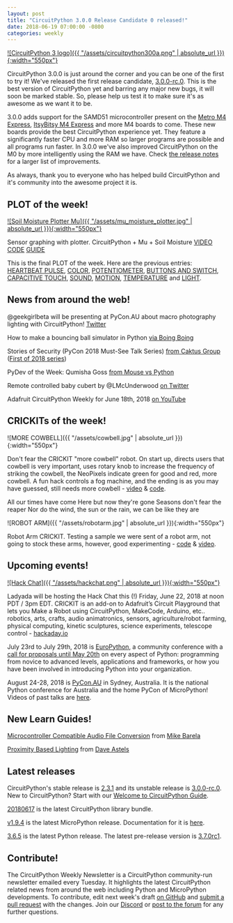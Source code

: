 ```yaml
---
layout: post
title: "CircuitPython 3.0.0 Release Candidate 0 released!"
date: 2018-06-19 07:00:00 -0800
categories: weekly
---
```


[![CircuitPython 3 logo]({{ "/assets/circuitpython300a.png" | absolute_url }}){:width="550px"}](https://github.com/adafruit/circuitpython/releases/tag/3.0.0-rc.0)

CircuitPython 3.0.0 is just around the corner and you can be one of the first to try it! We've released the first release candidate, [3.0.0-rc.0](https://github.com/adafruit/circuitpython/releases/tag/3.0.0-rc.0). This is the best version of CircuitPython yet and barring any major new bugs, it will soon be marked stable. So, please help us test it to make sure it's as awesome as we want it to be.

3.0.0 adds support for the SAMD51 microcontroller present on the  [Metro M4 Express](https://www.adafruit.com/product/3382), [ItsyBitsy M4 Express](https://www.adafruit.com/product/3800) and more M4 boards to come. These new boards provide the best CircuitPython experience yet. They feature a significantly faster CPU and more RAM so larger programs are possible and all programs run faster. In 3.0.0 we've also improved CircuitPython on the M0 by more intelligently using the RAM we have. Check [the release notes](https://github.com/adafruit/circuitpython/releases/tag/3.0.0-rc.0) for a larger list of improvements.

As always, thank you to everyone who has helped build CircuitPython and it's community into the awesome project it is.

## PLOT of the week!

[![Soil Moisture Plotter Mu]({{ "/assets/mu_moisture_plotter.jpg" | absolute_url }}){:width="550px"}](https://www.youtube.com/watch?v=6zEUKWKDc48)

Sensor graphing with plotter. CircuitPython + Mu + Soil Moisture [VIDEO](https://www.youtube.com/watch?v=6zEUKWKDc48) [CODE](https://github.com/adafruit/Adafruit_Learning_System_Guides/blob/master/Sensor_Plotting_With_Mu_CircuitPython/soil_moisture.py) [GUIDE](https://learn.adafruit.com/sensor-plotting-with-mu-and-circuitpython/soil-moisture)

This is the final PLOT of the week. Here are the previous entries:
[HEARTBEAT PULSE](https://learn.adafruit.com/sensor-plotting-with-mu-and-circuitpython/pulse), [COLOR](https://learn.adafruit.com/sensor-plotting-with-mu-and-circuitpython/color), [POTENTIOMETER](https://learn.adafruit.com/sensor-plotting-with-mu-and-circuitpython/potentiometer), [BUTTONS AND SWITCH](https://learn.adafruit.com/sensor-plotting-with-mu-and-circuitpython/buttons-and-switch), [CAPACITIVE TOUCH](https://learn.adafruit.com/sensor-plotting-with-mu-and-circuitpython/capacitive-touch),  [SOUND](https://learn.adafruit.com/sensor-plotting-with-mu-and-circuitpython/sound),  [MOTION](https://learn.adafruit.com/sensor-plotting-with-mu-and-circuitpython/motion),  [TEMPERATURE](https://learn.adafruit.com/sensor-plotting-with-mu-and-circuitpython/temperature) and [LIGHT](https://learn.adafruit.com/sensor-plotting-with-mu-and-circuitpython/light).

## News from around the web!

@geekgirlbeta will be presenting at PyCon.AU about macro photography lighting with CircuitPython! [Twitter](https://twitter.com/geekgirlbeta/status/1006724560136351747)

How to make a bouncing ball simulator in Python [via Boing Boing](https://boingboing.net/2018/06/13/how-to-make-a-bouncing-ball-si.html)

Stories of Security (PyCon 2018 Must-See Talk Series) [from Caktus Group](https://www.caktusgroup.com/blog/2018/06/13/pycon-2018-must-see-talk-series/) ([First of 2018 series](https://www.caktusgroup.com/blog/2018/05/23/love-your-bugs-pycon-2018-must-see-talk-series/))

PyDev of the Week: Qumisha Goss [from Mouse vs Python](http://www.blog.pythonlibrary.org/2018/06/18/qumisha-goss/)

Remote controlled  baby cubert by @LMcUnderwood [on Twitter](https://twitter.com/LMcUnderwood/status/1005911382536212481)

Adafruit CircuitPython Weekly for June 18th, 2018 [on YouTube](https://youtu.be/whU_QRlOk2I)

## CRICKITs of the week!

![MORE COWBELL]({{ "/assets/cowbell.jpg" | absolute_url }}){:width="550px"}

Don't fear the CRICKIT "more cowbell" robot. On start up, directs users that cowbell is very important, uses rotary knob to increase the frequency of striking the cowbell, the NeoPixels indicate green for good and red, more cowbell. A fun hack controls a fog machine, and the ending is as you may have guessed, still needs more cowbell - [video](https://youtu.be/sjisA9-YyrM) & [code](https://github.com/adafruit/Adafruit_Learning_System_Guides/blob/master/Crickits/dont_fear_the_crickit/code.py).

All our times have come
Here but now they're gone
Seasons don't fear the reaper
Nor do the wind, the sun or the rain, we can be like they are

![ROBOT ARM]({{ "/assets/robotarm.jpg" | absolute_url }}){:width="550px"}

Robot Arm CRICKIT. Testing a sample we were sent of a robot arm, not going to stock these arms, however, good experimenting - [code](https://github.com/adafruit/Adafruit_Learning_System_Guides/blob/master/Crickits/robot_arm/code.py) & [video](https://youtu.be/tVDJx2F_bMg).

## Upcoming events!

[![Hack Chat]({{ "/assets/hackchat.png" | absolute_url }}){:width="550px"}](https://hackaday.io/event/159006/details/)

Ladyada will be hosting the Hack Chat this (!) Friday, June 22, 2018 at noon PDT / 3pm EDT. CRICKIT is an add-on to Adafruit’s Circuit Playground that lets you Make a Robot using CircuitPython, MakeCode, Arduino, etc.. robotics, arts, crafts, audio animatronics, sensors, agriculture/robot farming, physical computing, kinetic sculptures, science experiments, telescope control - [hackaday.io](https://hackaday.io/event/159006/details/)

July 23rd to July 29th, 2018 is [EuroPython](https://ep2018.europython.eu/), a community conference with a [call for proposals until May 20th](https://ep2018.europython.eu/en/call-for-proposals/) on every aspect of Python: programming from novice to advanced levels, applications and frameworks, or how you have been involved in introducing Python into your organization.

August 24-28, 2018 is [PyCon.AU](https://2018.pycon-au.org/) in Sydney, Australia. It is the national Python conference for Australia and the home PyCon of MicroPython! Videos of past talks are [here](https://www.youtube.com/user/PyConAU).

## New Learn Guides!

[Microcontroller Compatible Audio File Conversion](https://learn.adafruit.com/microcontroller-compatible-audio-file-conversion) from [Mike Barela](https://learn.adafruit.com/users/MikeBarela)

[Proximity Based Lighting](https://learn.adafruit.com/proximity-based-lighting) from [Dave Astels](https://learn.adafruit.com/users/dastels)

## Latest releases

CircuitPython's stable release is [2.3.1](https://github.com/adafruit/circuitpython/releases/latest) and its unstable release is [3.0.0-rc.0](https://github.com/adafruit/circuitpython/releases). New to CircuitPython? Start with our [Welcome to CircuitPython Guide](https://learn.adafruit.com/welcome-to-circuitpython).

[20180617](https://github.com/adafruit/Adafruit_CircuitPython_Bundle/releases/latest) is the latest CircuitPython library bundle.

[v1.9.4](https://micropython.org/download) is the latest MicroPython release. Documentation for it is [here](http://docs.micropython.org/en/latest/pyboard/).

[3.6.5](https://www.python.org/downloads/) is the latest Python release. The latest pre-release version is [3.7.0rc1](https://www.python.org/download/pre-releases/).

## Contribute!

The CircuitPython Weekly Newsletter is a CircuitPython community-run newsletter emailed every Tuesday. It highlights the latest CircuitPython related news from around the web including Python and MicroPython developments. To contribute, edit next week's draft [on GitHub](https://github.com/adafruit/circuitpython-weekly-newsletter/tree/gh-pages/_drafts) and [submit a pull request](https://help.github.com/articles/editing-files-in-your-repository/) with the changes. Join our [Discord](https://adafru.it/discord) or [post to the forum](https://forums.adafruit.com/viewforum.php?f=60) for any further questions.
